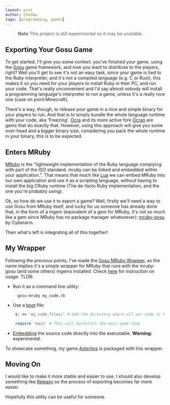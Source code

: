 ```yaml
---
layout: post
author: Chadow
tags: [programming, games]
---
```


> **Note** 
> This project is still experimental so it may be *unstable*.

## Exporting Your Gosu Game

To get started, I'll give you some context: you've finished your game, using the [Gosu](https://www.libgosu.org/) game framework, and now you want to distribute to the players, right? Well you'll get to see it's not an easy task, since
your game is tied to the Ruby interpreter, and it's not a compiled language (e.g. C or Rust), this makes
 it so you need for your players to install Ruby in their PC, and run your code. That's really unconvenient
and I'd say almost nobody will install a programming language's interpreter to run a game, unless it's a really
nice one (case on point:Minecraft).

There's a way, though, to release your game in a nice and simple binary for your players to run. And that is to 
simply bundle the whole language runtime with your code, aka 'Freezing'. [Ocra](https://github.com/larsch/ocra) and its more active fork 
[Ocran](https://github.com/Largo/ocran) are gems that do exactly that. However, using this approach will give you some over-head and 
a bigger binary size, considering you pack the whole runtime in your binary, this is to be expected. 

## Enters MRuby

[MRuby](https://mruby.org/) is the "lightweight implementation of the Ruby language complying with part of the ISO standard. mruby can
be linked and embedded within your application.". That means that much like [Lua](https://www.lua.org/) we can embed MRuby into our own
application and use it as a scripting language, without having to install the big CRuby runtime (The de-facto Ruby implementation, and
the one you're probably using). 

Ok, so how do we use it to export a game? Well, firstly we'll need a way to use Gosu from MRuby itself, and lucky for us someone has already done
that, in the form of a mgem (equivalent of a gem for MRuby, it's not so much like a gem since MRuby has no package manager whatsoever): [mruby-gosu](https://github.com/cyberarm/mruby-gosu) by Cyberarm. 

Then what's left is integrating all of this together!

## My Wrapper

Following the previous points, I've made the [Gosu MRuby Wrapper](https://github.com/Chadowo/gosu-mruby-wrapper), as the name implies it's a simple 
wrapper for MRuby that runs with the mruby-gosu (and some others) mgems installed. Check [here](https://github.com/Chadowo/gosu-mruby-wrapper/wiki/Getting-Started)
for instruction on usage. TLDR: 

- Run it as a command line utility:  
    ```console
      gosu-mruby my_code.rb
    ```
- Use a [boot](https://github.com/Chadowo/gosu-mruby-wrapper/wiki/Getting-Started#boot-file) file:  
    ```ruby
     $: << 'my_code_files/' # Add the directory where all our code is to the load path

     require 'main' # This will kickstart the main game-loop
    ```
- [Embedding](https://github.com/Chadowo/gosu-mruby-wrapper/wiki/Fused-Mode) the source code directly into the executable. **Warning:** experimental.

To showcase something, my game [Asteritos](https://chadow.itch.io/asteritos) is packaged with this wrapper.

## Moving On

I would like to make it more stable and easier to use. I should also develop something like [Releasy](https://github.com/gosu/releasy) so the process
of exporting becomes far more easier. 

Hopefully this utility can be useful for someone.
